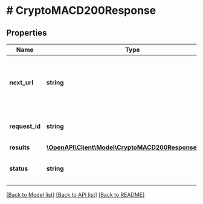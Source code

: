 # # CryptoMACD200Response

## Properties

Name | Type | Description | Notes
------------ | ------------- | ------------- | -------------
**next_url** | **string** | If present, this value can be used to fetch the next page of data. | [optional]
**request_id** | **string** | A request id assigned by the server. | [optional]
**results** | [**\OpenAPI\Client\Model\CryptoMACD200ResponseResults**](CryptoMACD200ResponseResults.md) |  | [optional]
**status** | **string** | The status of this request&#39;s response. | [optional]

[[Back to Model list]](../../README.md#models) [[Back to API list]](../../README.md#endpoints) [[Back to README]](../../README.md)
